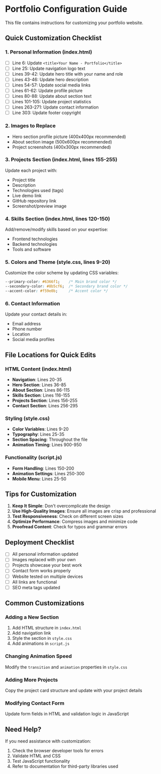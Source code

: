 # Portfolio Configuration Guide

This file contains instructions for customizing your portfolio website.

## Quick Customization Checklist

### 1. Personal Information (index.html)
- [ ] Line 6: Update `<title>Your Name - Portfolio</title>`
- [ ] Line 25: Update navigation logo text
- [ ] Lines 39-42: Update hero title with your name and role
- [ ] Lines 43-46: Update hero description
- [ ] Lines 54-57: Update social media links
- [ ] Lines 61-62: Update profile picture
- [ ] Lines 80-88: Update about section text
- [ ] Lines 101-105: Update project statistics
- [ ] Lines 263-271: Update contact information
- [ ] Line 303: Update footer copyright

### 2. Images to Replace
- Hero section profile picture (400x400px recommended)
- About section image (500x600px recommended)
- Project screenshots (400x300px recommended)

### 3. Projects Section (index.html, lines 155-255)
Update each project with:
- Project title
- Description
- Technologies used (tags)
- Live demo link
- GitHub repository link
- Screenshot/preview image

### 4. Skills Section (index.html, lines 120-150)
Add/remove/modify skills based on your expertise:
- Frontend technologies
- Backend technologies
- Tools and software

### 5. Colors and Theme (style.css, lines 9-20)
Customize the color scheme by updating CSS variables:
```css
--primary-color: #6366f1;    /* Main brand color */
--secondary-color: #8b5cf6;  /* Secondary brand color */
--accent-color: #f59e0b;     /* Accent color */
```

### 6. Contact Information
Update your contact details in:
- Email address
- Phone number
- Location
- Social media profiles

## File Locations for Quick Edits

### HTML Content (index.html)
- **Navigation**: Lines 20-35
- **Hero Section**: Lines 36-85
- **About Section**: Lines 86-115
- **Skills Section**: Lines 116-155
- **Projects Section**: Lines 156-255
- **Contact Section**: Lines 256-295

### Styling (style.css)
- **Color Variables**: Lines 9-20
- **Typography**: Lines 25-35
- **Section Spacing**: Throughout the file
- **Animation Timing**: Lines 900-950

### Functionality (script.js)
- **Form Handling**: Lines 150-200
- **Animation Settings**: Lines 250-300
- **Mobile Menu**: Lines 25-50

## Tips for Customization

1. **Keep It Simple**: Don't overcomplicate the design
2. **Use High-Quality Images**: Ensure all images are crisp and professional
3. **Test Responsiveness**: Check on different screen sizes
4. **Optimize Performance**: Compress images and minimize code
5. **Proofread Content**: Check for typos and grammar errors

## Deployment Checklist

- [ ] All personal information updated
- [ ] Images replaced with your own
- [ ] Projects showcase your best work
- [ ] Contact form works properly
- [ ] Website tested on multiple devices
- [ ] All links are functional
- [ ] SEO meta tags updated

## Common Customizations

### Adding a New Section
1. Add HTML structure in `index.html`
2. Add navigation link
3. Style the section in `style.css`
4. Add animations in `script.js`

### Changing Animation Speed
Modify the `transition` and `animation` properties in `style.css`

### Adding More Projects
Copy the project card structure and update with your project details

### Modifying Contact Form
Update form fields in HTML and validation logic in JavaScript

## Need Help?

If you need assistance with customization:
1. Check the browser developer tools for errors
2. Validate HTML and CSS
3. Test JavaScript functionality
4. Refer to documentation for third-party libraries used
